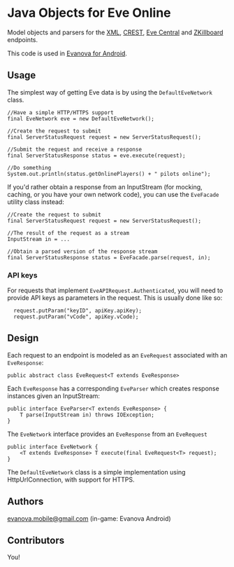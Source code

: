 # Java Objects for Eve Online

Model objects and parsers for the [XML](http://wiki.eve-id.net/APIv2_Page_Index), [CREST](https://developers.eveonline.com/resource/crest), [Eve Central](https://eve-central.com/home/develop.html) and [ZKillboard](https://github.com/EVE-KILL/zKillboard) endpoints.

This code is used in [Evanova for Android](https://market.android.com/details?id=com.tlabs.android.evanova).

## Usage
The simplest way of getting Eve data is by using the ```DefaultEveNetwork``` class.
```
//Have a simple HTTP/HTTPS support
final EveNetwork eve = new DefaultEveNetwork();  

//Create the request to submit
final ServerStatusRequest request = new ServerStatusRequest();

//Submit the request and receive a response
final ServerStatusResponse status = eve.execute(request); 

//Do something
System.out.println(status.getOnlinePlayers() + " pilots online");
```

If you'd rather obtain a response from an InputStream (for mocking, caching, or you have your own network code), you can use the ```EveFacade``` utility class instead:

```
//Create the request to submit
final ServerStatusRequest request = new ServerStatusRequest();

//The result of the request as a stream
InputStream in = ...

//Obtain a parsed version of the response stream
final ServerStatusResponse status = EveFacade.parse(request, in); 
```

### API keys

For requests that implement `EveAPIRequest.Authenticated`, you will need to provide API keys as parameters in the request.
This is usually done like so:

```
  request.putParam("keyID", apiKey.apiKey);
  request.putParam("vCode", apiKey.vCode);
```

## Design

Each request to an endpoint is modeled as an ```EveRequest``` associated with an ```EveResponse```:

```
public abstract class EveRequest<T extends EveResponse>
```

Each ```EveResponse``` has a corresponding ```EveParser``` which creates response instances given an InputStream:
```
public interface EveParser<T extends EveResponse> {
    T parse(InputStream in) throws IOException;
}
```

The ```EveNetwork``` interface provides an ```EveResponse``` from an ```EveRequest```
```
public interface EveNetwork {
    <T extends EveResponse> T execute(final EveRequest<T> request);
}
```
The ```DefaultEveNetwork``` class is a simple implementation using HttpUrlConnection, with support for HTTPS.


## Authors

evanova.mobile@gmail.com (in-game: Evanova Android)


## Contributors

You!